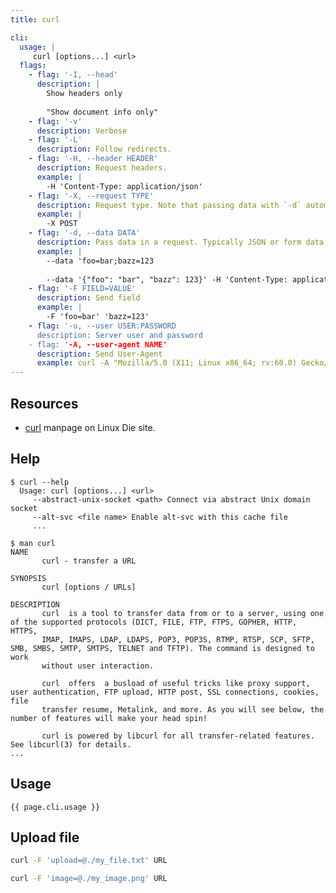 ```yaml
---
title: curl

cli:
  usage: |
     curl [options...] <url> 
  flags:
    - flag: '-I, --head'
      description: |
        Show headers only
    
        "Show document info only"
    - flag: '-v'
      description: Verbose
    - flag: '-L'
      description: Follow redirects.
    - flag: '-H, --header HEADER'
      description: Request headers. 
      example: |
        -H 'Content-Type: application/json'
    - flag: '-X, --request TYPE'
      description: Request type. Note that passing data with `-d` automatically generates a POST.
      example: |
        -X POST 
    - flag: '-d, --data DATA'
      description: Pass data in a request. Typically JSON or form data in a POST.
      example: |
        --data 'foo=bar;bazz=123
  
        --data '{"foo": "bar", "bazz": 123}' -H 'Content-Type: application/json'
    - flag: '-F FIELD=VALUE'
      description: Send field
      example: |
        -F 'foo=bar' 'bazz=123'
    - flag: '-u, --user USER:PASSWORD
      description: Server user and password
    - flag: '-A, --user-agent NAME'
      description: Send User-Agent
      example: curl -A "Mozilla/5.0 (X11; Linux x86_64; rv:60.0) Gecko/20100101 Firefox/81.0" https://example.com/"
---
```



## Resources

- [curl](https://linux.die.net/man/1/curl) manpage on Linux Die site.


## Help

  
```console
$ curl --help
  Usage: curl [options...] <url>
     --abstract-unix-socket <path> Connect via abstract Unix domain socket
     --alt-svc <file name> Enable alt-svc with this cache file
     ...
```
  
```console
$ man curl
NAME
       curl - transfer a URL

SYNOPSIS
       curl [options / URLs]

DESCRIPTION
       curl  is a tool to transfer data from or to a server, using one of the supported protocols (DICT, FILE, FTP, FTPS, GOPHER, HTTP, HTTPS,
       IMAP, IMAPS, LDAP, LDAPS, POP3, POP3S, RTMP, RTSP, SCP, SFTP, SMB, SMBS, SMTP, SMTPS, TELNET and TFTP). The command is designed to work
       without user interaction.

       curl  offers  a busload of useful tricks like proxy support, user authentication, FTP upload, HTTP post, SSL connections, cookies, file
       transfer resume, Metalink, and more. As you will see below, the number of features will make your head spin!

       curl is powered by libcurl for all transfer-related features. See libcurl(3) for details.
...
```
  

## Usage
  
```
{{ page.cli.usage }}
```
  
  
## Upload file
  
  ```sh
curl -F 'upload=@./my_file.txt' URL
```
  
  
```sh
curl -F 'image=@./my_image.png' URL
```
  
  
